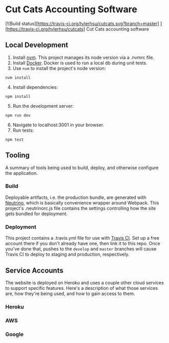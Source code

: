 # Cut Cats Accounting Software
[![Build status][https://travis-ci.org/tylerhsu/cutcats.svg?branch=master] ][https://travis-ci.org/tylerhsu/cutcats]
Cut Cats accounting software

## Local Development
1. Install [nvm](https://github.com/nvm-sh/nvm).  This project manages its node version via a .nvmrc file.
2. Install [Docker](https://docs.docker.com/install).  Docker is used to run a local db during unit tests.
3. Use `nvm` to install the project's node version:
```
nvm install
```
4. Install dependencies:
```
npm install
```
5. Run the development server:
```
npm run dev
```
6. Navigate to localhost:3001 in your browser.
7. Run tests:
```
npm test
```

## Tooling
A summary of tools being used to build, deploy, and otherwise configure the application.

### Build
Deployable artifacts, i.e. the production bundle, are generated with [Neutrino](https://neutrinojs.org), which is basically convenience wrapper around Webpack.  This project's .neutrinorc.js file contains the settings controlling how the site gets bundled for deployment.

### Deployment
This project contains a .travis.yml file for use with [Travis CI](https://travis-ci.org).  Set up a free account there if you don't already have one, then link it to this repo.  Once you've done that, pushes to the `develop` and `master` branches will cause Travis CI to deploy to staging and production, respectively.

## Service Accounts
The website is deployed on Heroku and uses a couple other cloud services to support specific features.  Here's a description of what those services are, how they're being used, and how to gain access to them.
### Heroku

### AWS
### Google
